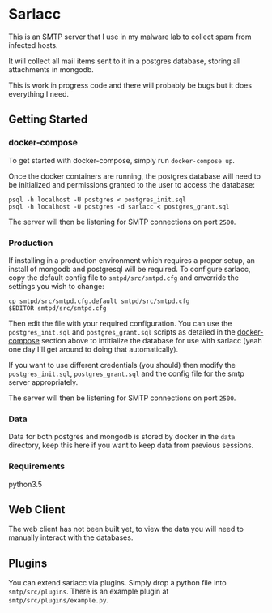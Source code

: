 # Sarlacc

This is an SMTP server that I use in my malware lab to collect spam from infected hosts.

It will collect all mail items sent to it in a postgres database, storing all attachments in mongodb.

This is work in progress code and there will probably be bugs but it does everything I need.


## Getting Started

### docker-compose

To get started with docker-compose, simply run `docker-compose up`.

Once the docker containers are running, the postgres database will need to be initialized and permissions granted to the user to access the database:
```
psql -h localhost -U postgres < postgres_init.sql
psql -h localhost -U postgres -d sarlacc < postgres_grant.sql
```

The server will then be listening for SMTP connections on port `2500`.


### Production

If installing in a production environment which requires a proper setup, an install of mongodb and postgresql will be required.
To configure sarlacc, copy the default config file to `smtpd/src/smtpd.cfg` and onverride the settings you wish to change:
```
cp smtpd/src/smtpd.cfg.default smtpd/src/smtpd.cfg
$EDITOR smtpd/src/smtpd.cfg
```
Then edit the file with your required configuration. You can use the `postgres_init.sql` and `postgres_grant.sql` scripts as detailed in the [docker-compose](#docker-compose) section above to intitialize the database for use with sarlacc (yeah one day I'll get around to doing that automatically).


If you want to use different credentials (you should) then modify the `postgres_init.sql`, `postgres_grant.sql` and the config file for the smtp server appropriately.

The server will then be listening for SMTP connections on port `2500`.


### Data
Data for both postgres and mongodb is stored by docker in the `data` directory, keep this here if you want to keep data from previous sessions.


### Requirements

python3.5



## Web Client

The web client has not been built yet, to view the data you will need to manually interact with the databases.



## Plugins

You can extend sarlacc via plugins. Simply drop a python file into `smtp/src/plugins`. There is an example plugin at `smtp/src/plugins/example.py`.
